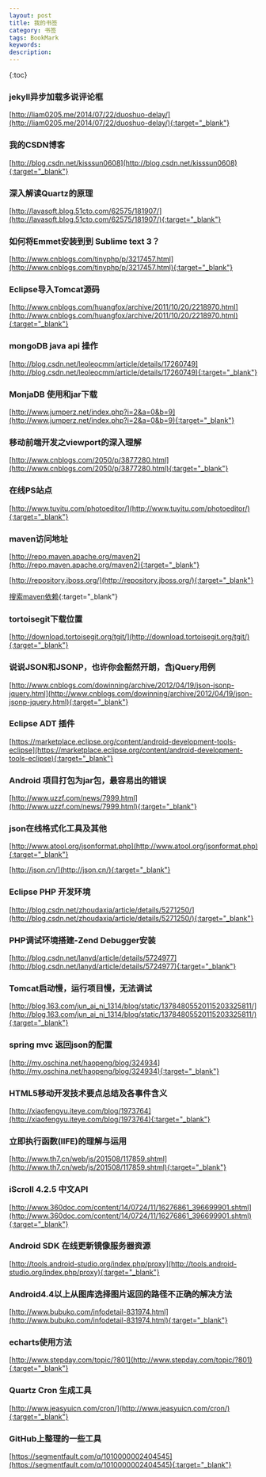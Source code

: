 ```yaml
---
layout: post
title: 我的书签
category: 书签
tags: BookMark
keywords: 
description: 
---
```


{:toc}

### jekyll异步加载多说评论框
	
[http://liam0205.me/2014/07/22/duoshuo-delay/](http://liam0205.me/2014/07/22/duoshuo-delay/){:target="_blank"}

### 我的CSDN博客

[http://blog.csdn.net/kisssun0608](http://blog.csdn.net/kisssun0608){:target="_blank"}

### 深入解读Quartz的原理

[http://lavasoft.blog.51cto.com/62575/181907/](http://lavasoft.blog.51cto.com/62575/181907/){:target="_blank"}
 
### 如何将Emmet安装到到 Sublime text 3？

[http://www.cnblogs.com/tinyphp/p/3217457.html](http://www.cnblogs.com/tinyphp/p/3217457.html){:target="_blank"}

### Eclipse导入Tomcat源码

[http://www.cnblogs.com/huangfox/archive/2011/10/20/2218970.html](http://www.cnblogs.com/huangfox/archive/2011/10/20/2218970.html){:target="_blank"}

### mongoDB java api 操作

[http://blog.csdn.net/leoleocmm/article/details/17260749](http://blog.csdn.net/leoleocmm/article/details/17260749){:target="_blank"}

### MonjaDB 使用和jar下载

[http://www.jumperz.net/index.php?i=2&a=0&b=9](http://www.jumperz.net/index.php?i=2&a=0&b=9){:target="_blank"}

### 移动前端开发之viewport的深入理解

[http://www.cnblogs.com/2050/p/3877280.html](http://www.cnblogs.com/2050/p/3877280.html){:target="_blank"}

### 在线PS站点

[http://www.tuyitu.com/photoeditor/](http://www.tuyitu.com/photoeditor/){:target="_blank"}

### maven访问地址

[http://repo.maven.apache.org/maven2](http://repo.maven.apache.org/maven2){:target="_blank"}

[http://repository.jboss.org/](http://repository.jboss.org/){:target="_blank"}

[搜索maven依赖](http://search.maven.org/){:target="_blank"}


### tortoisegit下载位置

[http://download.tortoisegit.org/tgit/](http://download.tortoisegit.org/tgit/){:target="_blank"}

### 说说JSON和JSONP，也许你会豁然开朗，含jQuery用例

[http://www.cnblogs.com/dowinning/archive/2012/04/19/json-jsonp-jquery.html](http://www.cnblogs.com/dowinning/archive/2012/04/19/json-jsonp-jquery.html){:target="_blank"}

### Eclipse ADT 插件

[https://marketplace.eclipse.org/content/android-development-tools-eclipse](https://marketplace.eclipse.org/content/android-development-tools-eclipse){:target="_blank"}

### Android 项目打包为jar包，最容易出的错误

[http://www.uzzf.com/news/7999.html](http://www.uzzf.com/news/7999.html){:target="_blank"}



### json在线格式化工具及其他

[http://www.atool.org/jsonformat.php](http://www.atool.org/jsonformat.php){:target="_blank"}

[http://json.cn/](http://json.cn/){:target="_blank"}

### Eclipse PHP 开发环境

[http://blog.csdn.net/zhoudaxia/article/details/5271250/](http://blog.csdn.net/zhoudaxia/article/details/5271250/){:target="_blank"}

### PHP调试环境搭建-Zend Debugger安装

[http://blog.csdn.net/lanyd/article/details/5724977](http://blog.csdn.net/lanyd/article/details/5724977){:target="_blank"}

### Tomcat启动慢，运行项目慢，无法调试 

[http://blog.163.com/jun_ai_ni_1314/blog/static/13784805520115203325811/](http://blog.163.com/jun_ai_ni_1314/blog/static/13784805520115203325811/){:target="_blank"}

### spring mvc 返回json的配置

[http://my.oschina.net/haopeng/blog/324934](http://my.oschina.net/haopeng/blog/324934){:target="_blank"}

### HTML5移动开发技术要点总结及各事件含义

[http://xiaofengyu.iteye.com/blog/1973764](http://xiaofengyu.iteye.com/blog/1973764){:target="_blank"}

### 立即执行函数(IIFE)的理解与运用

[http://www.th7.cn/web/js/201508/117859.shtml](http://www.th7.cn/web/js/201508/117859.shtml){:target="_blank"}

### iScroll 4.2.5 中文API

[http://www.360doc.com/content/14/0724/11/16276861_396699901.shtml](http://www.360doc.com/content/14/0724/11/16276861_396699901.shtml){:target="_blank"}

### Android SDK 在线更新镜像服务器资源

[http://tools.android-studio.org/index.php/proxy](http://tools.android-studio.org/index.php/proxy){:target="_blank"}

### Android4.4以上从图库选择图片返回的路径不正确的解决方法

[http://www.bubuko.com/infodetail-831974.html](http://www.bubuko.com/infodetail-831974.html){:target="_blank"}


### echarts使用方法

[http://www.stepday.com/topic/?801](http://www.stepday.com/topic/?801){:target="_blank"}

### Quartz Cron 生成工具

[http://www.jeasyuicn.com/cron/](http://www.jeasyuicn.com/cron/){:target="_blank"}

### GitHub上整理的一些工具

[https://segmentfault.com/q/1010000002404545](https://segmentfault.com/q/1010000002404545){:target="_blank"}
